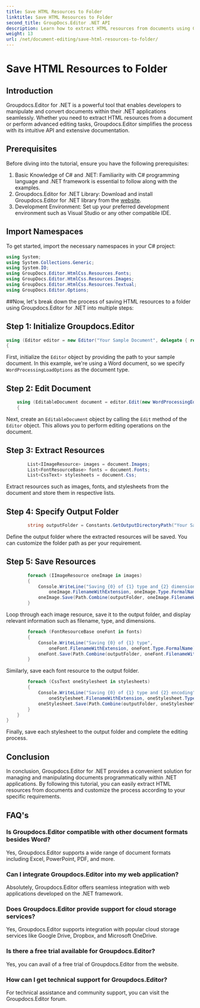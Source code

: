 ```yaml
---
title: Save HTML Resources to Folder
linktitle: Save HTML Resources to Folder
second_title: GroupDocs.Editor .NET API
description: Learn how to extract HTML resources from documents using Groupdocs.Editor for .NET. This comprehensive tutorial provides step-by-step guidance for developers.
weight: 13
url: /net/document-editing/save-html-resources-to-folder/
---
```


# Save HTML Resources to Folder

## Introduction
Groupdocs.Editor for .NET is a powerful tool that enables developers to manipulate and convert documents within their .NET applications seamlessly. Whether you need to extract HTML resources from a document or perform advanced editing tasks, Groupdocs.Editor simplifies the process with its intuitive API and extensive documentation.
## Prerequisites
Before diving into the tutorial, ensure you have the following prerequisites:
1. Basic Knowledge of C# and .NET: Familiarity with C# programming language and .NET framework is essential to follow along with the examples.
2. Groupdocs.Editor for .NET Library: Download and install Groupdocs.Editor for .NET library from the [website](https://releases.groupdocs.com/editor/net/).
3. Development Environment: Set up your preferred development environment such as Visual Studio or any other compatible IDE.

## Import Namespaces
To get started, import the necessary namespaces in your C# project:
```csharp
using System;
using System.Collections.Generic;
using System.IO;
using GroupDocs.Editor.HtmlCss.Resources.Fonts;
using GroupDocs.Editor.HtmlCss.Resources.Images;
using GroupDocs.Editor.HtmlCss.Resources.Textual;
using GroupDocs.Editor.Options;
```
##Now, let's break down the process of saving HTML resources to a folder using Groupdocs.Editor for .NET into multiple steps:
## Step 1: Initialize Groupdocs.Editor
```csharp
using (Editor editor = new Editor("Your Sample Document", delegate { return new WordProcessingLoadOptions(); }))
{
```
First, initialize the `Editor` object by providing the path to your sample document. In this example, we're using a Word document, so we specify `WordProcessingLoadOptions` as the document type.
## Step 2: Edit Document
```csharp
	using (EditableDocument document = editor.Edit(new WordProcessingEditOptions()))
	{
```
Next, create an `EditableDocument` object by calling the `Edit` method of the `Editor` object. This allows you to perform editing operations on the document.
## Step 3: Extract Resources
```csharp
		List<IImageResource> images = document.Images;
		List<FontResourceBase> fonts = document.Fonts;
		List<CssText> stylesheets = document.Css;
```
Extract resources such as images, fonts, and stylesheets from the document and store them in respective lists.
## Step 4: Specify Output Folder
```csharp
		string outputFolder = Constants.GetOutputDirectoryPath("Your Sample Document");
```
Define the output folder where the extracted resources will be saved. You can customize the folder path as per your requirement.
## Step 5: Save Resources
```csharp
		foreach (IImageResource oneImage in images)
		{
			Console.WriteLine("Saving {0} of {1} type and {2} dimensions",
				oneImage.FilenameWithExtension, oneImage.Type.FormalName, oneImage.LinearDimensions);
			oneImage.Save(Path.Combine(outputFolder, oneImage.FilenameWithExtension));
		}
```
Loop through each image resource, save it to the output folder, and display relevant information such as filename, type, and dimensions.
```csharp
		foreach (FontResourceBase oneFont in fonts)
		{
			Console.WriteLine("Saving {0} of {1} type",
				oneFont.FilenameWithExtension, oneFont.Type.FormalName);
			oneFont.Save(Path.Combine(outputFolder, oneFont.FilenameWithExtension));
		}
```
Similarly, save each font resource to the output folder.
```csharp
		foreach (CssText oneStylesheet in stylesheets)
		{
			Console.WriteLine("Saving {0} of {1} type and {2} encoding",
				oneStylesheet.FilenameWithExtension, oneStylesheet.Type.FormalName, oneStylesheet.Encoding);
			oneStylesheet.Save(Path.Combine(outputFolder, oneStylesheet.FilenameWithExtension));
		}
	}
}
```
Finally, save each stylesheet to the output folder and complete the editing process.

## Conclusion
In conclusion, Groupdocs.Editor for .NET provides a convenient solution for managing and manipulating documents programmatically within .NET applications. By following this tutorial, you can easily extract HTML resources from documents and customize the process according to your specific requirements.
## FAQ's
### Is Groupdocs.Editor compatible with other document formats besides Word?
Yes, Groupdocs.Editor supports a wide range of document formats including Excel, PowerPoint, PDF, and more.
### Can I integrate Groupdocs.Editor into my web application?
Absolutely, Groupdocs.Editor offers seamless integration with web applications developed on the .NET framework.
### Does Groupdocs.Editor provide support for cloud storage services?
Yes, Groupdocs.Editor supports integration with popular cloud storage services like Google Drive, Dropbox, and Microsoft OneDrive.
### Is there a free trial available for Groupdocs.Editor?
Yes, you can avail of a free trial of Groupdocs.Editor from the website.
### How can I get technical support for Groupdocs.Editor?
For technical assistance and community support, you can visit the Groupdocs.Editor forum.
